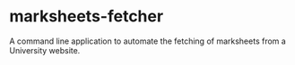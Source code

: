 # marksheets-fetcher
A command line application to automate the fetching of marksheets from a University website.
